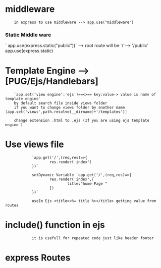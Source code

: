 # middleware

        in express to use middleware --> app.use("middleware")

<h3>Static Middle ware</h3>
       ` app.use(express.static("public"))` --> root route will be '/'--> '/public'
<a>app.use(express.static)</a>

# Template Engine --> [PUG/Ejs/Handlebars]

        `app.set('view engine':'ejs')==<>== key:value-> value is name of template engine`
        by default search file inside views folder
        if you want to change views folder by another name [app.set('views',path.resolve(__dirname)+'/templates')]

        change extension .html to .ejs (If you are using ejs template engine )

# Use views file

                `app.get('/',(req,res)=>{
                        res.render('index')
                })`

                setDynamic Variable `app.get('/',(req,res)=>{
                        res.render('index',{
                                title:"home Page "
                        })
                })`

                useIn Ejs <title><%= title %></title> getting value from routes

# include() function in ejs

                it is usefull for repeated code just like header footer

# express Routes

<script>
        import express from "express";
        const router = express.Router();
        router.get('/',(req,res)=>{
                
        })
        export default router;
</script>

